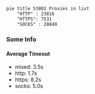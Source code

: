 
```mermaid
pie title 53802 Proxies in list
    "HTTP" : 23816
    "HTTPS": 7531
    "SOCKS" : 28849
```

### Some Info
#### Average Timeout

- mixed: 3.5s
- http: 1.7s
- https: 8.2s
- socks: 5.0s